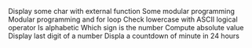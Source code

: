 Display some char with external function
Some modular programming
Modular programming and for loop
Check lowercase with ASCII logical operator
Is alphabetic
Which sign is the number
Compute absolute value
Display last digit of a number
Displa a countdown of minute in 24 hours
